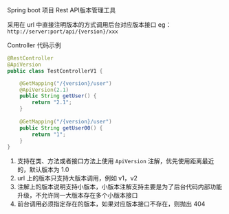 Spring boot 项目 Rest API版本管理工具

采用在 url 中直接注明版本的方式调用后台对应版本接口
eg：`http://server:port/api/{version}/xxx`


Controller 代码示例

```java
@RestController
@ApiVersion
public class TestControllerV1 {

    @GetMapping("/{version}/user")
    @ApiVersion(2.1)
    public String getUser() {
        return "2.1";
    }
    
    @GetMapping("/{version}/user")
    public String getUser00() {
        return "1";
    }
}

```

1. 支持在类、方法或者接口方法上使用 `ApiVersion` 注解，优先使用距离最近的，默认版本为 1.0
2. url 上的版本只支持大版本调用，例如 v1，v2
3. 注解上的版本说明支持小版本，小版本注解支持主要是为了后台代码内部功能升级，不允许同一大版本存在多个小版本接口
4. 前台调用必须指定存在的版本，如果对应版本接口不存在，则抛出 404 






